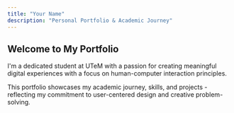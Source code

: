 ```yaml
---
title: "Your Name"
description: "Personal Portfolio & Academic Journey"
---
```


## Welcome to My Portfolio

I'm a dedicated student at UTeM with a passion for creating meaningful digital experiences with a focus on human-computer interaction principles.

This portfolio showcases my academic journey, skills, and projects - reflecting my commitment to user-centered design and creative problem-solving.